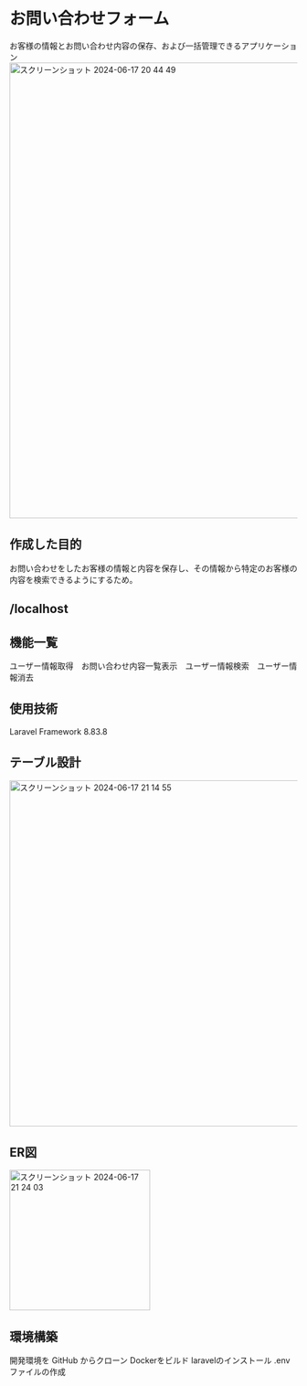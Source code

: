 # お問い合わせフォーム
お客様の情報とお問い合わせ内容の保存、および一括管理できるアプリケーション
<img width="798" alt="スクリーンショット 2024-06-17 20 44 49" src="https://github.com/Zin-0/test-form/assets/135562327/ff31a41d-de59-4aef-9e4e-b5689936d34b">

## 作成した目的
お問い合わせをしたお客様の情報と内容を保存し、その情報から特定のお客様の内容を検索できるようにするため。

## /localhost

## 機能一覧
ユーザー情報取得　お問い合わせ内容一覧表示　ユーザー情報検索　ユーザー情報消去

## 使用技術
Laravel Framework 8.83.8

## テーブル設計
<img width="606" alt="スクリーンショット 2024-06-17 21 14 55" src="https://github.com/Zin-0/test-form/assets/135562327/049217ed-a8ef-405a-a8f7-c560c31091ed">

## ER図
<img width="246" alt="スクリーンショット 2024-06-17 21 24 03" src="https://github.com/Zin-0/test-form/assets/135562327/6bebf1be-dc0b-413e-9282-fd97c70884bf">


## 環境構築
開発環境を GitHub からクローン
Dockerをビルド
laravelのインストール
.envファイルの作成
